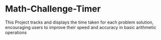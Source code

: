 # Math-Challenge-Timer
This Project tracks and displays the time taken for each problem solution, encouraging users to improve their speed and accuracy in basic arithmetic operations
